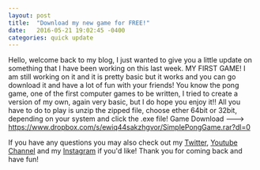 ```yaml
---
layout: post
title:  "Download my new game for FREE!"
date:   2016-05-21 19:02:45 -0400
categories: quick update
---
```

Hello, welcome back to my blog, I just wanted to give you a little update on something that I have been working on this last week. 
MY FIRST GAME! I am still working on it and it is pretty basic but it works and you can go download it and have a lot of fun with your friends!
You know the pong game, one of the first computer games to be written, I tried to create a version of my own, again very basic, but I do
hope you enjoy it!! All you have to do to play is unzip the zipped file, choose ether 64bit or 32bit, depending on your system
and click the .exe file!   Game Download ---> https://www.dropbox.com/s/ewiq44sakzhgvor/SimplePongGame.rar?dl=0

If you have any questions you may also check out my [Twitter], [Youtube Channel] and my [Instagram] if you'd like! 
Thank you for coming back and have fun!

[Youtube Channel]: http://www.youtube.com/edw2056
[Twitter]:   https://www.twitter.com/edw2056
[Instagram]:   https://www.instagram.com/_eduardo_vieira_
